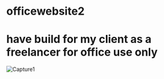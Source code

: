 # officewebsite2
# have build for my client as a freelancer for office use only

![Capture1](https://user-images.githubusercontent.com/118687409/225780498-4bb2c515-a813-414f-8b51-33ac9d30d42a.PNG)
